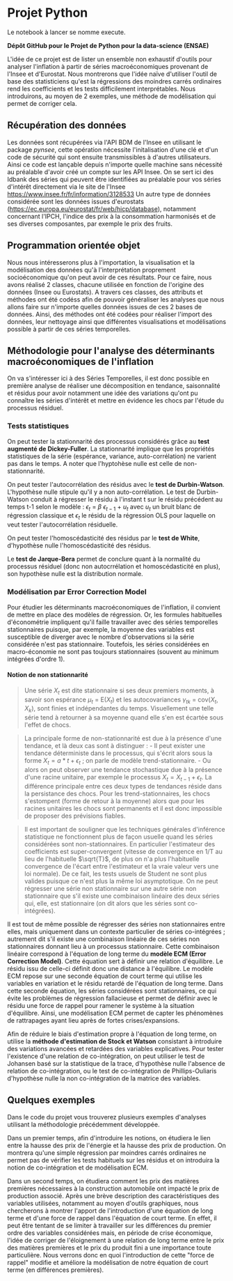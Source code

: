 # Projet Python

Le notebook à lancer se nomme execute.

**Dépôt GitHub pour le Projet de Python pour la data-science (ENSAE)**

L'idée de ce projet est de lister un ensemble non exhaustif d'outils pour analyser l'inflation à partir de séries macroéconomiques provenant de l'Insee et d'Eurostat. Nous montrerons que l'idée naïve d'utiliser l'outil de base des statisticiens qu'est la régressions des moindres carrés ordinaires rend les coefficients et les tests difficilement interprétables. Nous introduirons, au moyen de 2 exemples, une méthode de modélisation qui permet de corriger cela.


## Récupération des données
Les données sont récupérées via l'API BDM de l'Insee en utilisant le package *pynsee*, cette opération nécessite l'initalisation d'une clé et d'un code de sécurité qui sont ensuite transmissibles à d'autres utilisateurs. Ainsi ce code est lançable depuis n'importe quelle machine sans nécessité au préalable d'avoir créé un compte sur les API Insee. On se sert ici des Idbank des séries qui peuvent être identifiées au préalable pour vos séries d'intérêt directement via le site de l'Insee https://www.insee.fr/fr/information/3128533
Un autre type de données considérée sont les données issues d'eurostats (https://ec.europa.eu/eurostat/fr/web/hicp/database), notamment concernant l'IPCH, l'indice des prix à la consommation harmonisés et de ses diverses composantes, par exemple le prix des fruits. 

## Programmation orientée objet
Nous nous intéresserons plus à l'importation, la visualisation et la modélisation des données qu'à l'interprétation proprement socioéconomique qu'on peut avoir de ces résultats. Pour ce faire, nous avons réalisé 2 classes, chacune utilisée en fonction de l'origine des données (Insee ou Eurostats). A travers ces classes, des attributs et méthodes ont été codéss afin de pouvoir généraliser les analyses que nous allons faire sur n'importe quelles données issues de ces 2 bases de données. Ainsi, des méthodes ont été codées pour réaliser l'import des données, leur nettoyage ainsi que différentes visualisations et modélisations possible à partir de ces séries temporelles.

## Méthodologie pour l'analyse des déterminants macroéconomiques de l'inflation
On va s'intéresser ici à des Séries Temporelles, il est donc possible en première analyse de réaliser une décomposition en tendance, saisonnalité et résidus pour avoir notamment une idée des variations qu'ont pu connaître les séries d'intérêt et mettre en évidence les chocs par l'étude du processus résiduel.

### Tests statistiques
On peut tester la stationnarité des processus considérés grâce au **test augmenté de Dickey-Fuller**. La stationnarité implique que les propriétés statistiques de la série (espérance, variance, auto-corrélation) ne varient pas dans le temps. A noter que l'hyptohèse nulle est celle de non-stationnarité.

On peut tester l'autocorrélation des résidus avec le **test de Durbin-Watson**. L'hypothèse nulle stipule qu'il y a non auto-corrélation. Le test de Durbin-Watson conduit à régresser le résidu à l'instant t sur le résidu précédent au temps t-1 selon le modèle : 
$\epsilon_{t}$ = $\beta$ $\epsilon_{t-1}$ + $u_{t}$ avec $u_{t}$ un bruit blanc de régression classique et $\epsilon_{t}$ le résidu de la régression OLS pour laquelle on veut tester l'autocorrélation résiduelle.

On peut tester l'homoscédasticité des résidus par le **test de White**, d'hypothèse nulle l'homoscédasticité des résidus.

Le **test de Jarque-Bera** permet de conclure quant à la normalité du processus résiduel (donc non autocrrélation et homoscédasticité en plus), son hypothèse nulle est la distribution normale.


### Modélisation par Error Correction Model
Pour étudier les déterminants macroéconomiques de l'inflation, il convient de mettre en place des modèles de régression. Or, les formules habituelles d'économétrie impliquent qu'il faille travailler avec des séries temporelles stationnaires puisque, par exemple, la moyenne des variables est susceptible de diverger avec le nombre d'observations si la série considérée n'est pas stationnaire. Toutefois, les séries considérées en macro-économie ne sont pas toujours stationnaires (souvent au minimum intégrées d'ordre 1).
#### Notion de non stationnarité
> Une série $X_{t}$ est dite stationnaire si ses deux premiers moments, à savoir son espérance $\mu_{t}$ = E($X_{t}$) et les autocovariances $\gamma_{tk}$ = cov($X_{t}$, $X_{k}$), sont finies et indépendantes du temps.
Visuellement une telle série tend à retourner à sa moyenne quand elle s'en est écartée sous l'effet de chocs.

> La principale forme de non-stationnarité est due à la présence d'une tendance, et là deux cas sont à distinguer :
    - Il peut exister une tendance déterministe dans le processus, qui s'écrit alors sous la forme $X_t = a*t + \epsilon_t$ ; on parle de modèle trend-stationnaire.
    - Ou alors on peut observer une tendance stochastique due à la présence d'une racine unitaire, par exemple le processus $X_t = X_{t-1} + \epsilon_t$.
La différence principale entre ces deux types de tendances réside dans la persistance des chocs. Pour les trend-stationnaires, les chocs s'estompent (forme de retour à la moyenne) alors que pour les racines unitaires les chocs sont permanents et il est donc impossible de proposer des prévisions fiables.

> Il est important de souligner que les techniques générales d'inférence statistique ne fonctionnent plus de façon usuelle quand les séries considérées sont non-stationnaires. En particulier l'estimateur des coefficients est super-convergent (vitesse de convergence en 1/T au lieu de l'habituelle $\sqrt{T}$, de plus on n'a plus l'habituelle convergence de l'écart entre l'estimateur et la vraie valeur vers une loi normale). De ce fait, les tests usuels de Student ne sont plus valides puisque ce n'est plus la même loi asymptotique. On ne peut régresser une série non stationnaire sur une autre série non stationnaire que s'il existe une combinaison linéaire des deux séries qui, elle, est stationnaire (on dit alors que les séries sont co-intégrées).


Il est tout de même possible de régresser des séries non stationnaires entre elles, mais uniquement dans un contexte particulier de séries co-intégrées ; autrement dit s'il existe une combinaison linéaire de ces séries non stationnaires donnant lieu à un processus stationnaire. Cette combinaison linéaire correspond à l'équation de long terme du **modèle ECM (Error Correction Model)**. Cette équation sert à définir une relation d'équilibre. Le résidu issu de celle-ci définit donc une distance à l'équilibre. Le modèle ECM repose sur une seconde équation de court terme qui utilise les variables en variation et le résidu retardé de l'équation de long terme. Dans cette seconde équation, les séries considérées sont stationnaires, ce qui évite les problèmes de régression fallacieuse et permet de définir avec le résidu une force de rappel pour ramener le système à la situation d'équilibre. Ainsi, une modélisation ECM permet de capter les phénomènes de rattrapages ayant lieu après de fortes crises/expansions.

Afin de réduire le biais d'estimation propre à l'équation de long terme, on utilise la **méthode d'estimation de Stock et Watson** consistant à introduire des variations avancées et retardées des variables explicatives.
Pour tester l'existence d'une relation de co-intégration, on peut utiliser le test de Johansen basé sur la statistique de la trace, d'hypothèse nulle l'absence de relation de co-intégration, ou le test de co-intégration de Phillips-Ouliaris d'hypothèse nulle la non co-intégration de la matrice des variables.



## Quelques exemples
Dans le code du projet vous trouverez plusieurs exemples d'analyses utilisant la méthodologie précédemment développée.

Dans un premier temps, afin d'introduire les notions, on étudiera le lien entre la hausse des prix de l'énergie et la hausse des prix de production. On montrera qu'une simple régression par moindres carrés ordinaires ne permet pas de vérifier les tests habituels sur les résidus et on introduira la notion de co-intégration et de modélisation ECM.

Dans un second temps, on étudiera comment les prix des matières premières nécessaires à la construction automobile ont impacté le prix de production associé. Après une brève description des caractéristiques des variables utilisées, notamment au moyen d'outils graphiques, nous chercherons à montrer l'apport de l'introduction d'une équation de long terme et d'une force de rappel dans l'équation de court terme. En effet, il peut être tentant de se limiter à travailler sur les différences du premier ordre des variables considérées mais, en période de crise économique, l'idée de corriger de l'éloignement à une relation de long terme entre le prix des matières premières et le prix du produit fini a une importance toute particulière. Nous verrons donc en quoi l'introduction de cette "force de rappel" modifie et améliore la modélisation de notre équation de court terme (en différences premières).
